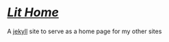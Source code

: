 # ***[Lit Home](https://github.com/litritt/lit-home)***

A [jekyll](https://github.com/jekyll/jekyll) site to serve as a home page for my other sites
